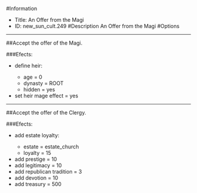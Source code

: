 #Information
 - Title: An Offer from the Magi
 - ID: new_sun_cult.249
#Description
An Offer from the Magi
#Options

___
##Accept the offer of the Magi.

###Efects:<ul><li>define heir:</li><ul><li>age = 0</li><li>dynasty = ROOT</li><li>hidden = yes</li></ul><li>set heir mage effect = yes</li></ul>

___
##Accept the offer of the Clergy.

###Efects:<ul><li>add estate loyalty:</li><ul><li>estate = estate_church</li><li>loyalty = 15</li></ul><li>add prestige = 10</li><li>add legitimacy = 10</li><li>add republican tradition = 3</li><li>add devotion = 10</li><li>add treasury = 500</li></ul>

